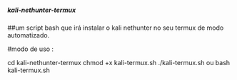 ##### kali-nethunter-termux
##um script bash  que irá instalar o kali nethunter no seu termux de modo automatizado.




#modo de uso :

cd kali-nethunter-termux
chmod +x kali-termux.sh
./kali-termux.sh ou bash kali-termux.sh
